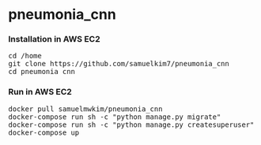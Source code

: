 # pneumonia_cnn

### Installation in AWS EC2
<pre>
cd /home
git clone https://github.com/samuelkim7/pneumonia_cnn
cd pneumonia_cnn
</pre>

### Run in AWS EC2
<pre>
docker pull samuelmwkim/pneumonia_cnn
docker-compose run sh -c "python manage.py migrate"
docker-compose run sh -c "python manage.py createsuperuser"
docker-compose up
</pre>
